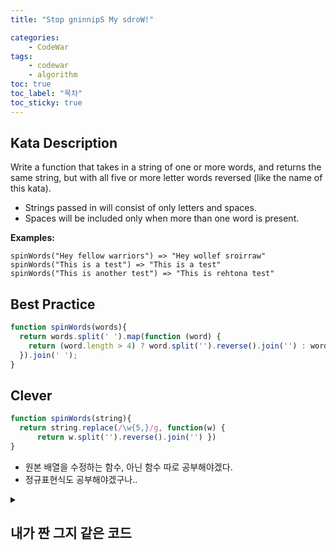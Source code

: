 ```yaml
---
title: "Stop gninnipS My sdroW!"

categories:
    - CodeWar
tags:
    - codewar
    - algorithm
toc: true
toc_label: "목차"
toc_sticky: true
---
```

## Kata Description

Write a function that takes in a string of one or more words, and returns the same string, but with all five or more letter words reversed (like the name of this kata).

- Strings passed in will consist of only letters and spaces.
- Spaces will be included only when more than one word is present.

**Examples:**

```
spinWords("Hey fellow warriors") => "Hey wollef sroirraw" 
spinWords("This is a test") => "This is a test" 
spinWords("This is another test") => "This is rehtona test"
```

## Best Practice

```javascript
function spinWords(words){
  return words.split(' ').map(function (word) {
    return (word.length > 4) ? word.split('').reverse().join('') : word;
  }).join(' ');
}
```

## Clever

```javascript
function spinWords(string){
  return string.replace(/\w{5,}/g, function(w) {
      return w.split('').reverse().join('') })
}
```



* 원본 배열을 수정하는 함수, 아닌 함수 따로 공부해야겠다.
* 정규표현식도 공부해야겠구나..

<details>
    <summary>
        <h2>내가 짠 그지 같은 코드</h2>
    </summary>
    <div markdown="1">
심히 부끄럽지만 남겨놓는다..
<pre>
function spinWords(string){
  let sep = string.split(' ');
  let newA = [];
  sep.forEach(s => {
    if (s.lenth >= 5) s = s.split('').reverse().join('');
    newA.push(s);
  })
  return newA.join('').toString();
}
</pre>
</div>
</details>



